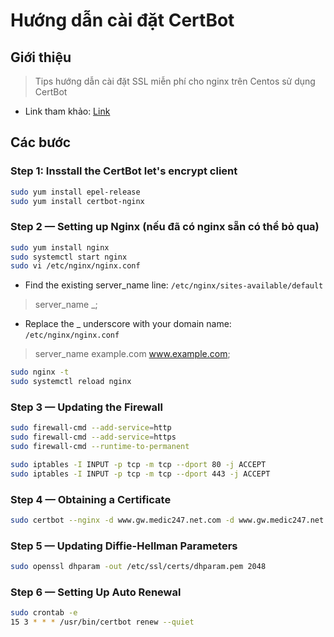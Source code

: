 # Hướng dẫn cài đặt CertBot

## Giới thiệu
> Tips hướng dẫn cài đặt SSL miễn phí cho nginx trên Centos sử dụng CertBot

- Link tham khảo: [Link](https://www.digitalocean.com/community/tutorials/how-to-secure-nginx-with-let-s-encrypt-on-centos-7)

## Các bước
### Step 1: Insstall the CertBot let's encrypt client
```sh
sudo yum install epel-release
sudo yum install certbot-nginx
```

### Step 2 — Setting up Nginx (nếu đã có nginx sẵn có thể bỏ qua)
```sh
sudo yum install nginx
sudo systemctl start nginx
sudo vi /etc/nginx/nginx.conf
```

- Find the existing server_name line:
`/etc/nginx/sites-available/default`
> server_name _;

- Replace the _ underscore with your domain name:
`/etc/nginx/nginx.conf`
> server_name example.com www.example.com;

```sh
sudo nginx -t
sudo systemctl reload nginx
```


### Step 3 — Updating the Firewall
```sh
sudo firewall-cmd --add-service=http
sudo firewall-cmd --add-service=https
sudo firewall-cmd --runtime-to-permanent

sudo iptables -I INPUT -p tcp -m tcp --dport 80 -j ACCEPT
sudo iptables -I INPUT -p tcp -m tcp --dport 443 -j ACCEPT
```


### Step 4 — Obtaining a Certificate
```sh
sudo certbot --nginx -d www.gw.medic247.net.com -d www.gw.medic247.net.com
```
### Step 5 — Updating Diffie-Hellman Parameters
```sh
sudo openssl dhparam -out /etc/ssl/certs/dhparam.pem 2048
```

### Step 6 — Setting Up Auto Renewal
```sh
sudo crontab -e
15 3 * * * /usr/bin/certbot renew --quiet
```
